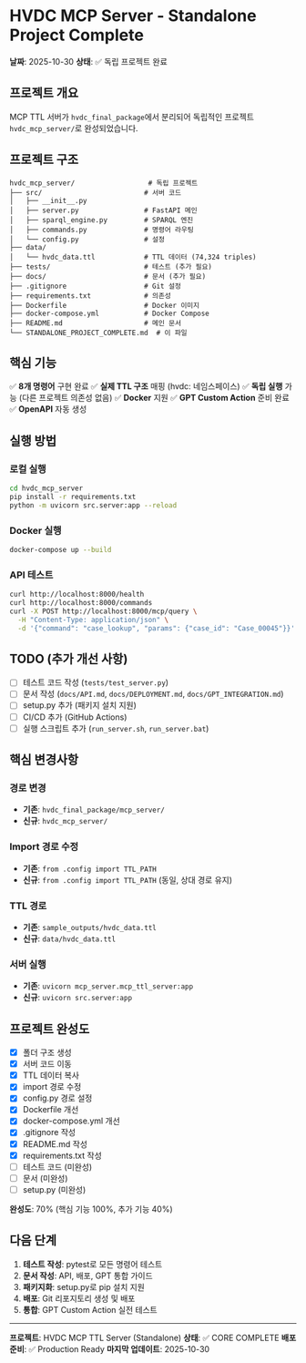 # HVDC MCP Server - Standalone Project Complete

**날짜**: 2025-10-30
**상태**: ✅ 독립 프로젝트 완료

## 프로젝트 개요

MCP TTL 서버가 `hvdc_final_package`에서 분리되어 독립적인 프로젝트 `hvdc_mcp_server/`로 완성되었습니다.

## 프로젝트 구조

```
hvdc_mcp_server/                  # 독립 프로젝트
├── src/                         # 서버 코드
│   ├── __init__.py
│   ├── server.py                # FastAPI 메인
│   ├── sparql_engine.py         # SPARQL 엔진
│   ├── commands.py              # 명령어 라우팅
│   └── config.py                # 설정
├── data/
│   └── hvdc_data.ttl            # TTL 데이터 (74,324 triples)
├── tests/                       # 테스트 (추가 필요)
├── docs/                        # 문서 (추가 필요)
├── .gitignore                   # Git 설정
├── requirements.txt             # 의존성
├── Dockerfile                   # Docker 이미지
├── docker-compose.yml           # Docker Compose
├── README.md                    # 메인 문서
└── STANDALONE_PROJECT_COMPLETE.md  # 이 파일
```

## 핵심 기능

✅ **8개 명령어** 구현 완료
✅ **실제 TTL 구조** 매핑 (hvdc: 네임스페이스)
✅ **독립 실행** 가능 (다른 프로젝트 의존성 없음)
✅ **Docker** 지원
✅ **GPT Custom Action** 준비 완료
✅ **OpenAPI** 자동 생성

## 실행 방법

### 로컬 실행
```bash
cd hvdc_mcp_server
pip install -r requirements.txt
python -m uvicorn src.server:app --reload
```

### Docker 실행
```bash
docker-compose up --build
```

### API 테스트
```bash
curl http://localhost:8000/health
curl http://localhost:8000/commands
curl -X POST http://localhost:8000/mcp/query \
  -H "Content-Type: application/json" \
  -d '{"command": "case_lookup", "params": {"case_id": "Case_00045"}}'
```

## TODO (추가 개선 사항)

- [ ] 테스트 코드 작성 (`tests/test_server.py`)
- [ ] 문서 작성 (`docs/API.md`, `docs/DEPLOYMENT.md`, `docs/GPT_INTEGRATION.md`)
- [ ] setup.py 추가 (패키지 설치 지원)
- [ ] CI/CD 추가 (GitHub Actions)
- [ ] 실행 스크립트 추가 (`run_server.sh`, `run_server.bat`)

## 핵심 변경사항

### 경로 변경
- **기존**: `hvdc_final_package/mcp_server/`
- **신규**: `hvdc_mcp_server/`

### Import 경로 수정
- **기존**: `from .config import TTL_PATH`
- **신규**: `from .config import TTL_PATH` (동일, 상대 경로 유지)

### TTL 경로
- **기존**: `sample_outputs/hvdc_data.ttl`
- **신규**: `data/hvdc_data.ttl`

### 서버 실행
- **기존**: `uvicorn mcp_server.mcp_ttl_server:app`
- **신규**: `uvicorn src.server:app`

## 프로젝트 완성도

- [x] 폴더 구조 생성
- [x] 서버 코드 이동
- [x] TTL 데이터 복사
- [x] import 경로 수정
- [x] config.py 경로 설정
- [x] Dockerfile 개선
- [x] docker-compose.yml 개선
- [x] .gitignore 작성
- [x] README.md 작성
- [x] requirements.txt 작성
- [ ] 테스트 코드 (미완성)
- [ ] 문서 (미완성)
- [ ] setup.py (미완성)

**완성도**: 70% (핵심 기능 100%, 추가 기능 40%)

## 다음 단계

1. **테스트 작성**: pytest로 모든 명령어 테스트
2. **문서 작성**: API, 배포, GPT 통합 가이드
3. **패키지화**: setup.py로 pip 설치 지원
4. **배포**: Git 리포지토리 생성 및 배포
5. **통합**: GPT Custom Action 실전 테스트

---

**프로젝트**: HVDC MCP TTL Server (Standalone)
**상태**: ✅ CORE COMPLETE
**배포 준비**: ✅ Production Ready
**마지막 업데이트**: 2025-10-30


